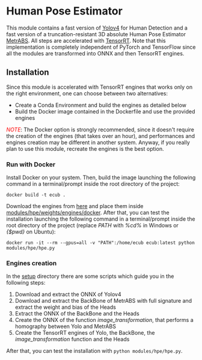 # Human Pose Estimator
This module contains a fast version of [Yolov4](https://github.com/Tianxiaomo/pytorch-YOLOv4) for Human Detection and a fast version of a truncation-resistant 3D absolute Human Pose Estimator [MetrABS](https://github.com/isarandi/metrabs).
All steps are accelerated with [TensorRT](https://developer.nvidia.com/tensorrt).
Note that this implementation is completely independent of PyTorch and TensorFlow since all the modules are transformed into ONNX and then TensorRT engines.

## Installation
Since this module is accelerated with TensorRT engines that works only on the right environment, one can choose between two alternatives:
- Create a Conda Environment and build the engines as detailed below
- Build the Docker image contained in the Dockerfile and use the provided engines

<span style="color:red">*NOTE*</span>: The Docker option is strongly recommended, since it doesn't require the creation of the engines (that takes over an hour), and performances and engines creation may be different in another system.
Anyway, if you really plan to use this module, recreate the engines is the best option.

### Run with Docker
Install Docker on your system.
Then, build the image launching the following command in a terminal/prompt inside the root directory of the project:

`docker build -t ecub .`

Download the engines from [here](https://drive.google.com/file/d/1iN3pL7WLgW-Gusc8Ou2NpUtYpTEFAhhM/view?usp=sharing) and place them inside [modules/hpe/weights/engines/docker](modules/hpe/weights/engines/docker).
After that, you can test the installation launching the following command in a terminal/prompt inside the root directory of the project (replace _PATH_ with _%cd%_ in Windows or _{$pwd}_ on Ubuntu):

`docker run -it --rm --gpus=all -v "PATH":/home/ecub ecub:latest python modules/hpe/hpe.py`


### Engines creation
In the [setup](setup) directory there are some scripts which guide you in the following steps:
1. Download and extract the ONNX of Yolov4
2. Download and extract the BackBone of MetrABS with full signature and extract the weight and bias of the Heads
3. Extract the ONNX of the BackBone and the Heads
4. Create the ONNX of the function _image_transformation_, that performs a homography between Yolo and MetrABS
5. Create the TensorRT engines of Yolo, the BackBone, the _image_transformation_ function and the Heads

After that, you can test the installation with `python modules/hpe/hpe.py`.
